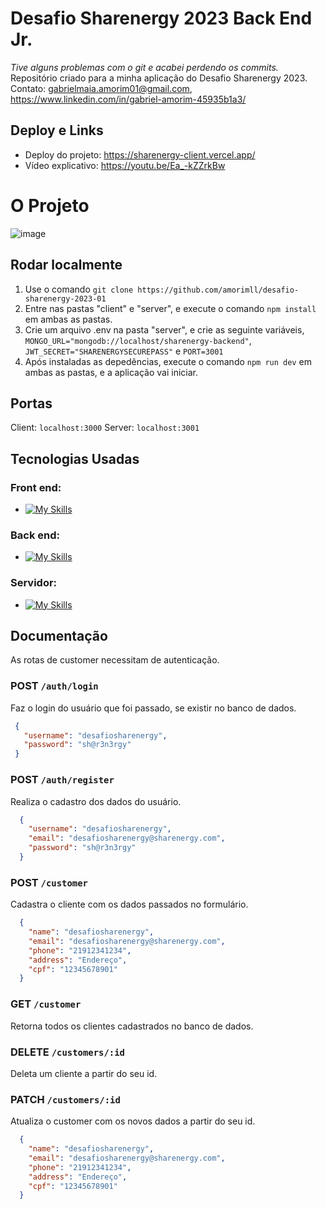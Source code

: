 # Desafio Sharenergy 2023 Back End Jr.
*Tive alguns problemas com o git e acabei perdendo os commits.* <br/>
Repositório criado para a minha aplicação do Desafio Sharenergy 2023. Contato: [gabrielmaia.amorim01@gmail.com](mailto:gabrielmaia.amorim01@gmail.com?subject=[GitHub]%20Source%20Han%20Sans), https://www.linkedin.com/in/gabriel-amorim-45935b1a3/

## Deploy e Links
- Deploy do projeto: https://sharenergy-client.vercel.app/
- Vídeo explicativo: https://youtu.be/Ea_-kZZrkBw

# O Projeto

![image](https://user-images.githubusercontent.com/63107417/211658343-4973c772-84cb-44fb-a8b0-bd0bfc67f999.png)

## Rodar localmente

1. Use o comando `git clone https://github.com/amorimll/desafio-sharenergy-2023-01`
2. Entre nas pastas "client" e "server", e execute o comando `npm install` em ambas as pastas.
3. Crie um arquivo .env na pasta "server", e crie as seguinte variáveis, `MONGO_URL="mongodb://localhost/sharenergy-backend"`, `JWT_SECRET="SHARENERGYSECUREPASS"` e `PORT=3001`
4. Após instaladas as depedências, execute o comando `npm run dev` em ambas as pastas, e a aplicação vai iniciar.

## Portas

Client: `localhost:3000`
Server: `localhost:3001`

## Tecnologias Usadas

### Front end:
- [![My Skills](https://skillicons.dev/icons?i=ts,react,redux,materialui)](https://skillicons.dev)
### Back end: 
- [![My Skills](https://skillicons.dev/icons?i=ts,nodejs,express)](https://skillicons.dev)
### Servidor: 
- [![My Skills](https://skillicons.dev/icons?i=mongodb)](https://skillicons.dev)

## Documentação

As rotas de customer necessitam de autenticação.

### POST `/auth/login`
  Faz o login do usuário que foi passado, se existir no banco de dados.
   ```json
    {
      "username": "desafiosharenergy",
      "password": "sh@r3n3rgy"
    }
  ```
### POST `/auth/register`
  Realiza o cadastro dos dados do usuário.
  ```json
    {
      "username": "desafiosharenergy",
      "email": "desafiosharenergy@sharenergy.com",
      "password": "sh@r3n3rgy"
    }
  ```
### POST `/customer`
  Cadastra o cliente com os dados passados no formulário.
  ```json
    {
      "name": "desafiosharenergy",
      "email": "desafiosharenergy@sharenergy.com",
      "phone": "21912341234",
      "address": "Endereço",
      "cpf": "12345678901"
    }
  ```
### GET `/customer`
  Retorna todos os clientes cadastrados no banco de dados.

### DELETE `/customers/:id`
  Deleta um cliente a partir do seu id.

### PATCH `/customers/:id`
  Atualiza o customer com os novos dados a partir do seu id.
  
  ```json
    {
      "name": "desafiosharenergy",
      "email": "desafiosharenergy@sharenergy.com",
      "phone": "21912341234",
      "address": "Endereço",
      "cpf": "12345678901"
    }
  ```

